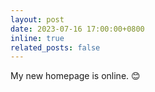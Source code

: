 ```yaml
---
layout: post
date: 2023-07-16 17:00:00+0800
inline: true
related_posts: false
---
```


My new homepage is online. :blush:
